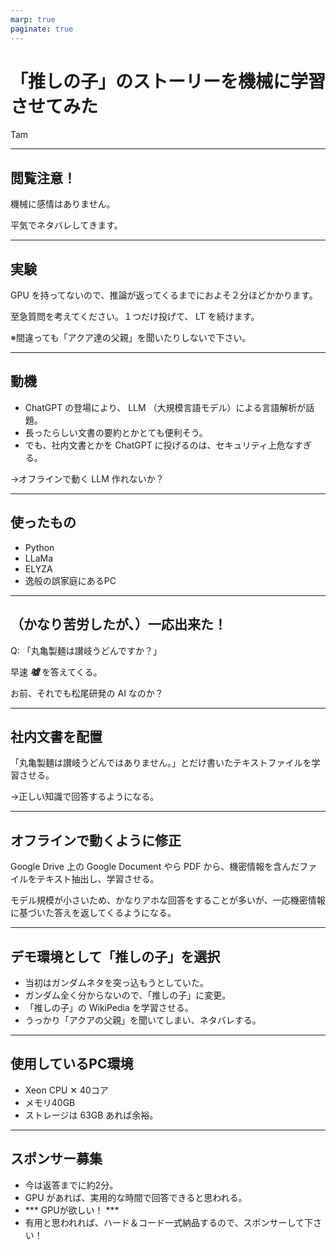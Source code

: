 ```yaml
---
marp: true
paginate: true
---
```

# 「推しの子」のストーリーを機械に学習させてみた

Tam

<!-- 
$theme: gaia
template: invert
-->

<!-- footer: Tam -->

---
## 閲覧注意！

機械に感情はありません。

平気でネタバレしてきます。

---
## 実験

GPU を持ってないので、推論が返ってくるまでにおよそ２分ほどかかります。

至急質問を考えてください。１つだけ投げて、 LT を続けます。

※間違っても「アクア達の父親」を聞いたりしないで下さい。

---
## 動機

- ChatGPT の登場により、 LLM （大規模言語モデル）による言語解析が話題。
- 長ったらしい文書の要約とかとても便利そう。
- でも、社内文書とかを ChatGPT に投げるのは、セキュリティ上危なすぎる。

→オフラインで動く LLM 作れないか？

---
## 使ったもの

- Python
- LLaMa
- ELYZA
- 逸般の誤家庭にあるPC

---
## （かなり苦労したが、）一応出来た！

Q: 「丸亀製麺は讃岐うどんですか？」

早速 ***嘘*** を答えてくる。

お前、それでも松尾研発の AI なのか？

---
## 社内文書を配置

「丸亀製麺は讃岐うどんではありません。」とだけ書いたテキストファイルを学習させる。

→正しい知識で回答するようになる。

---
## オフラインで動くように修正

Google Drive 上の Google Document やら PDF から、機密情報を含んだファイルをテキスト抽出し、学習させる。

モデル規模が小さいため、かなりアホな回答をすることが多いが、一応機密情報に基づいた答えを返してくるようになる。

---
## デモ環境として「推しの子」を選択

- 当初はガンダムネタを突っ込もうとしていた。
- ガンダム全く分からないので、「推しの子」に変更。
- 「推しの子」の WikiPedia を学習させる。
- うっかり「アクアの父親」を聞いてしまい、ネタバレする。

---
## 使用しているPC環境

- Xeon CPU ✕ 40コア
- メモリ40GB
- ストレージは 63GB あれば余裕。

---
## スポンサー募集

- 今は返答までに約2分。
- GPU があれば、実用的な時間で回答できると思われる。
- *** GPUが欲しい！ ***
- 有用と思われれば、ハード＆コード一式納品するので、スポンサーして下さい！
